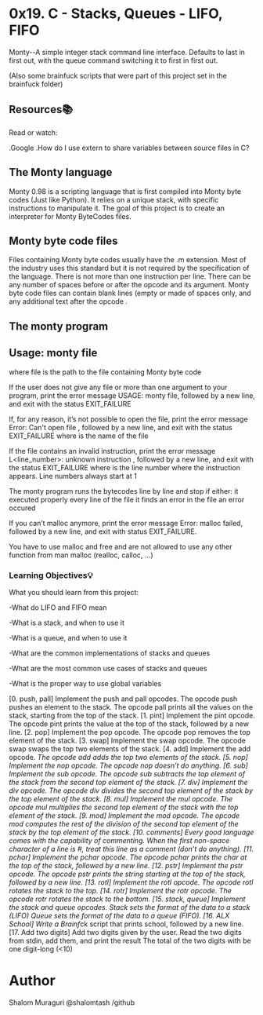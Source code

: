 
# 0x19. C - Stacks, Queues - LIFO, FIFO
Monty--A simple integer stack command line interface. Defaults to last in first out, with the queue command switching it to first in first out.

(Also some brainfuck scripts that were part of this project set in the brainfuck folder)
## Resources📚
Read or watch:

.Google
.How do I use extern to share variables between source files in C?
## The Monty language
Monty 0.98 is a scripting language that is first compiled into Monty byte codes (Just like Python). It relies on a unique stack, with specific instructions to manipulate it. The goal of this project is to create an interpreter for Monty ByteCodes files.

## Monty byte code files

Files containing Monty byte codes usually have the .m extension. Most of the industry uses this standard but it is not required by the specification of the language. There is not more than one instruction per line. There can be any number of spaces before or after the opcode and its argument.
Monty byte code files can contain blank lines (empty or made of spaces only, and any additional text after the opcode .
## The monty program
## Usage: monty file
where file is the path to the file containing Monty byte code

If the user does not give any file or more than one argument to your program, print the error message USAGE: monty file, followed by a new line, and exit with the status EXIT_FAILURE

If, for any reason, it’s not possible to open the file, print the error message Error: Can't open file , followed by a new line, and exit with the status EXIT_FAILURE where is the name of the file

If the file contains an invalid instruction, print the error message L<line_number>: unknown instruction , followed by a new line, and exit with the status EXIT_FAILURE where is the line number where the instruction appears.
Line numbers always start at 1

The monty program runs the bytecodes line by line and stop if either:
it executed properly every line of the file
it finds an error in the file
an error occured

If you can’t malloc anymore, print the error message Error: malloc failed, followed by a new line, and exit with status EXIT_FAILURE.

You have to use malloc and free and are not allowed to use any other function from man malloc (realloc, calloc, …)
### Learning Objectives💡
What you should learn from this project:

-What do LIFO and FIFO mean

-What is a stack, and when to use it

-What is a queue, and when to use it

-What are the common implementations of stacks and queues

-What are the most common use cases of stacks and queues

-What is the proper way to use global variables

[0. push, pall]
Implement the push and pall opcodes.
The opcode push pushes an element to the stack.
The opcode pall prints all the values on the stack, starting from the top of the stack.
[1. pint]
Implement the pint opcode.
The opcode pint prints the value at the top of the stack, followed by a new line.
[2. pop]
Implement the pop opcode.
The opcode pop removes the top element of the stack.
[3. swap]
Implement the swap opcode.
The opcode swap swaps the top two elements of the stack.
[4. add]
Implement the add opcode. *The opcode add adds the top two elements of the stack.
[5. nop]
Implement the nop opcode.
The opcode nop doesn’t do anything.
[6. sub]
Implement the sub opcode.
The opcode sub subtracts the top element of the stack from the second top element of the stack.
[7. div]
Implement the div opcode.
The opcode div divides the second top element of the stack by the top element of the stack.
[8. mul]
Implement the mul opcode.
The opcode mul multiplies the second top element of the stack with the top element of the stack.
[9. mod]
Implement the mod opcode.
The opcode mod computes the rest of the division of the second top element of the stack by the top element of the stack.
[10. comments]
Every good language comes with the capability of commenting. When the first non-space character of a line is #, treat this line as a comment (don’t do anything).
[11. pchar]
Implement the pchar opcode.
The opcode pchar prints the char at the top of the stack, followed by a new line.
[12. pstr]
Implement the pstr opcode.
The opcode pstr prints the string starting at the top of the stack, followed by a new line.
[13. rotl]
Implement the rotl opcode.
The opcode rotl rotates the stack to the top.
[14. rotr]
Implement the rotr opcode.
The opcode rotr rotates the stack to the bottom.
[15. stack, queue]
Implement the stack and queue opcodes.
Stack sets the format of the data to a stack (LIFO)
Queue sets the format of the data to a queue (FIFO).
[16. ALX School]
Write a Brainf*ck script that prints school, followed by a new line.
[17. Add two digits]
Add two digits given by the user.
Read the two digits from stdin, add them, and print the result
The total of the two digits with be one digit-long (<10)
# Author

Shalom Muraguri
	@shalomtash /github
